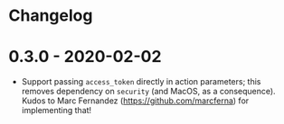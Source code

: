 # Changelog

# 0.3.0 - 2020-02-02

* Support passing `access_token` directly in action parameters; this removes
 dependency on `security` (and MacOS, as a consequence). Kudos to Marc Fernandez
 (https://github.com/marcferna) for implementing that!